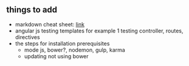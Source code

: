 ## things to add
* markdown cheat sheet: [link](https://github.com/adam-p/markdown-here/wiki/Markdown-Cheatsheet)
* angular js testing templates for example 1 testing controller, routes, directives
* the steps for installation prerequisites
  * mode js, bower?, nodemon,  gulp, karma
  * updating not using bower

